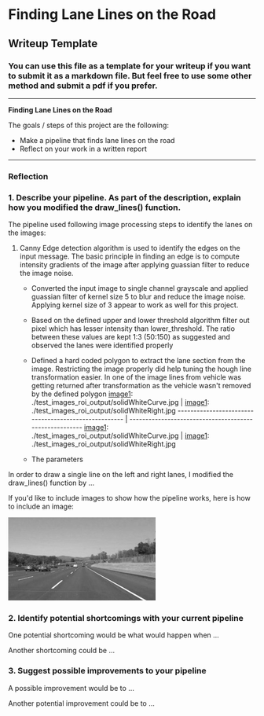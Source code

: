 # **Finding Lane Lines on the Road** 

## Writeup Template

### You can use this file as a template for your writeup if you want to submit it as a markdown file. But feel free to use some other method and submit a pdf if you prefer.

---

**Finding Lane Lines on the Road**

The goals / steps of this project are the following:
* Make a pipeline that finds lane lines on the road
* Reflect on your work in a written report


[//]: # (Image References)

[image1]: ./examples/grayscale.jpg "Grayscale"

---

### Reflection

### 1. Describe your pipeline. As part of the description, explain how you modified the draw_lines() function.

The pipeline used following image processing steps to identify the lanes on the images:
1. Canny Edge detection algorithm is used to identify the edges on the input message. The basic principle in finding an
edge is to compute intensity gradients of the image after applying guassian filter to reduce the image noise.

    * Converted the input image to single channel grayscale and applied guassian filter of kernel size 5 to blur and
     reduce the image noise. Applying kernel size of 3 appear to work as well for this project.
    * Based on the defined upper and lower threshold algorithm filter out pixel which has lesser intensity than
     lower_threshold. The ratio between these values are kept 1:3 (50:150) as suggested and observed the lanes were
     identified properly
    * Defined a hard coded polygon to extract the lane section from the image. Restricting the image properly did help
    tuning the hough line transformation easier. In one of the image lines from vehicle was getting returned after
    transformation as the vehicle wasn't removed by the defined polygon
    [image1]: ./test_images_roi_output/solidWhiteCurve.jpg | [image1]: ./test_images_roi_output/solidWhiteRight.jpg
    ----------------------------------------------------- | -------------------------------------------------------
    [image1]: ./test_images_roi_output/solidWhiteCurve.jpg | [image1]: ./test_images_roi_output/solidWhiteRight.jpg

    * The parameters


In order to draw a single line on the left and right lanes, I modified the draw_lines() function by ...

If you'd like to include images to show how the pipeline works, here is how to include an image: 

![alt text][image1]


### 2. Identify potential shortcomings with your current pipeline


One potential shortcoming would be what would happen when ... 

Another shortcoming could be ...


### 3. Suggest possible improvements to your pipeline

A possible improvement would be to ...

Another potential improvement could be to ...
